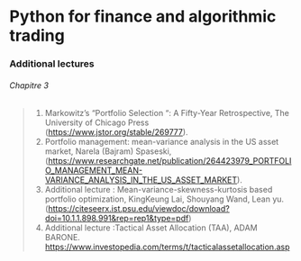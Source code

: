 # Python for finance and algorithmic trading 






### Additional lectures
###### Chapitre 3
> 1) Markowitz’s “Portfolio Selection “: A Fifty-Year Retrospective, The University of Chicago Press (https://www.jstor.org/stable/269777).
> 2) Portfolio management: mean-variance analysis in the US asset market, Narela (Bajram) Spaseski, (https://www.researchgate.net/publication/264423979_PORTFOLIO_MANAGEMENT_MEAN-VARIANCE_ANALYSIS_IN_THE_US_ASSET_MARKET).
> 3)   Additional lecture : Mean-variance-skewness-kurtosis based portfolio optimization, KingKeung Lai, Shouyang Wand, Lean yu. (https://citeseerx.ist.psu.edu/viewdoc/download?doi=10.1.1.898.991&rep=rep1&type=pdf)
> 4) Additional lecture :Tactical Asset Allocation (TAA),  ADAM BARONE. https://www.investopedia.com/terms/t/tacticalassetallocation.asp
